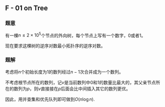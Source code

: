 ## F - 01 on Tree

### 题意

有一棵$n\le2\times10^5$个节点的外向树，每个节点上写有一个数字，$0$或者$1$。

现在要求这棵树的逆序对数最小拓扑序的逆序对数。

### 题解

考虑将$n$个初始长度为$1$的数列经过$n-1$次合并成为一个数列。

不考虑根节点所在的数列，记$v$是当前数列中$0$和$1$的数量比最大的，其父亲节点所在的数列为$p$，则$v$直接接在$p$后面会比中间插入其它的数列更优。

因此，用并查集和优先队列即可做到$O(n\log{n})$.
